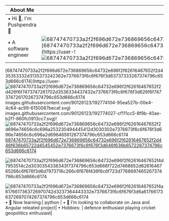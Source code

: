 |                              About Me                                                    |                           Tech Stack                           |
|----------------------------------------------------------------------------------------- |-----------------------------------------------------------------|
  • Hi 👋, I'm Pushpendra🌸                                                                |                                      
  • A software engineer                                                                    |                                                                   ![68747470733a2f2f696d672e736869656c64732e696f2f62616467652f2d507974686f6e2d4639444333452e7376673f6c6f676f3d707974686f6e267374796c653d666c6174](https://user-images.githubusercontent.com/90126123/192773984-26b34b8d-df1b-4daa-916a-3bab5daca701.svg)![68747470733a2f2f696d672e736869656c64732e696f2f62616467652f2d4769744875622d3138313731372e7376673f6c6f676f3d676974687562267374796c653d666c6174](https://user-!![68747470733a2f2f696d672e736869656c64732e696f2f62616467652f2d48544d4c352d3333332e7376673f6c6f676f3d68746d6c35267374796c653d666c6174](https://user-images.githubusercontent.com/90126123/192774136-17841531-453f-4af9-a4c6-64e728749086.svg)
[68747470733a2f2f696d672e736869656c64732e696f2f62616467652f2d435353332d3135373242362e7376673f6c6f676f3d63737333267374796c653d666c6174](https://user-![68747470733a2f2f696d672e736869656c64732e696f2f62616467652f2d426f6f7473747261702d3536334437432e7376673f6c6f676f3d626f6f747374726170267374796c653d666c6174](https://user-images.githubusercontent.com/90126123/192774168-567ebaa0-d142-4a35-93b1-f800464e25d9.svg)
images.githubusercontent.com/90126123/192774104-95ea527b-00e4-4c64-ac99-6150087becaf.svg)
images.githubusercontent.com/90126123/192774027-cf111cc5-8f9b-40ae-b2f1-860fc0913cc7.svg)!![68747470733a2f2f696d672e736869656c64732e696f2f62616467652f2d696e74656c6c696a253230494445412d3030302e7376673f6c6f676f3d696e74656c6c696a2d69646561267374796c653d666c6174](https://user-images.githubusercontent.com/90126123/192774217-4a1d8a7d-f4a1-4c3c-85ff-ff4a7555906e.svg)
[68747470733a2f2f696d672e736869656c64732e696f2f62616467652f2d446f636b65722d4545452e7376673f6c6f676f3d646f636b6572267374796c653d666c6174](https://user-images.githubusercontent.com/90126123/192774199-dcd8f415-43f5-4afd-a623-7f9703cd9e55.svg)

![68747470733a2f2f696d672e736869656c64732e696f2f62616467652f4d7953514c2d3030354338343f7374796c653d666f722d7468652d6261646765266c6f676f3d6d7973716c266c6f676f436f6c6f723d7768697465267374796c653d666c6174](https://user-images.githubusercontent.com/90126123/192774054-14a88c64-f2ca-4908-8d6f-0b6f38a93178.svg)

   
 ![68747470733a2f2f696d672e736869656c64732e696f2f62616467652f4a6176617363726970742d3237364443332e7376673f6c6f676f3d6a617661736372697074267374796c653d666c6174](https://user-images.githubusercontent.com/90126123/192774072-35463886-75d8-4024-9bae-880ea05b51c8.svg)
 • 🌱 Now learning:|
   python |
  • 💞️ I’m looking to collaborate on Java and Angular releated project|
  • Hobbies:                        |
  defence enthusiast
  playing cricket
  geopolitics enthusiast|


